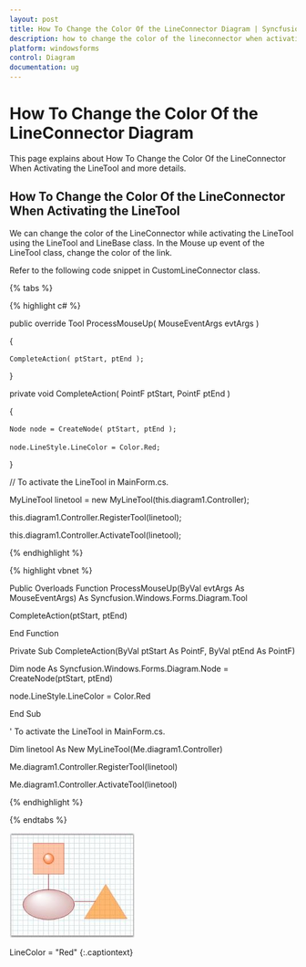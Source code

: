 ```yaml
---
layout: post
title: How To Change the Color Of the LineConnector Diagram | Syncfusion
description: how to change the color of the lineconnector when activating the linetool in Windows Forms Diagram control, its elements and more details. 
platform: windowsforms
control: Diagram
documentation: ug
---
```


# How To Change the Color Of the LineConnector Diagram

This page explains about How To Change the Color Of the LineConnector When Activating the LineTool and more details.

## How To Change the Color Of the LineConnector When Activating the LineTool

We can change the color of the LineConnector while activating the LineTool using the LineTool and LineBase class. In the Mouse up event of the LineTool class, change the color of the link. 

Refer to the following code snippet in CustomLineConnector class.

{% tabs %}

{% highlight c# %}

public override Tool ProcessMouseUp( MouseEventArgs evtArgs ) 

{ 

    CompleteAction( ptStart, ptEnd ); 

} 

private void CompleteAction( PointF ptStart, PointF ptEnd ) 

{ 

    Node node = CreateNode( ptStart, ptEnd ); 

    node.LineStyle.LineColor = Color.Red; 

} 

// To activate the LineTool in MainForm.cs.

MyLineTool linetool = new MyLineTool(this.diagram1.Controller); 

this.diagram1.Controller.RegisterTool(linetool); 

this.diagram1.Controller.ActivateTool(linetool); 


{% endhighlight %}

{% highlight vbnet %}

Public Overloads Function ProcessMouseUp(ByVal evtArgs As MouseEventArgs) As Syncfusion.Windows.Forms.Diagram.Tool

CompleteAction(ptStart, ptEnd)

End Function

Private Sub CompleteAction(ByVal ptStart As PointF, ByVal ptEnd As PointF)

Dim node As Syncfusion.Windows.Forms.Diagram.Node = CreateNode(ptStart, ptEnd)

node.LineStyle.LineColor = Color.Red

End Sub

' To activate the LineTool in MainForm.cs.

Dim linetool As New MyLineTool(Me.diagram1.Controller)

Me.diagram1.Controller.RegisterTool(linetool) 

Me.diagram1.Controller.ActivateTool(linetool) 

{% endhighlight %}

{% endtabs %}

![How-To-Change-the-Color-Of-the-LineConnector-When-_img1](How-To-Change-the-Color-Of-the-LineConnector-When-_images/How-To-Change-the-Color-Of-the-LineConnector-When-_img1.jpeg)

LineColor = &#34;Red&#34;
{:.captiontext}

